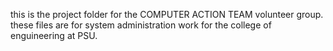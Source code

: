 this is the project folder for the COMPUTER ACTION TEAM volunteer group.
these files are for system administration work for the college of enguineering at PSU.
